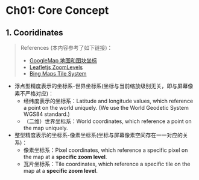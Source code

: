 # Ch01: Core Concept
## 1. Cooridinates

> References (本内容参考了如下链接)：
> - [GoogleMap 地图和图块坐标](https://developers.google.com/maps/documentation/javascript/coordinates?hl=zh-cn)
> - [Leafletjs ZoomLevels](https://leafletjs.com/examples/zoom-levels/)
> - [Bing Maps Tile System](https://learn.microsoft.com/en-us/bingmaps/articles/bing-maps-tile-system)

- 浮点型精度表示的坐标系-世界坐标系(坐标与当前缩放级别无关，即与屏幕像素不严格对应)：
  - 经纬度表示的坐标系：Latitude and longitude values, which reference a point on the world uniquely. (We use the World Geodetic System WGS84 standard.)
  - （二维）世界坐标系：World coordinates, which reference a point on the map uniquely.
- 整型精度表示的坐标系-像素坐标系(坐标与屏幕像素空间存在一一对应的关系)：
  - 像素坐标系：Pixel coordinates, which reference a specific pixel on the map at a **specific zoom level**.
  - 瓦片坐标系：Tile coordinates, which reference a specific tile on the map at a **specific zoom level**.

